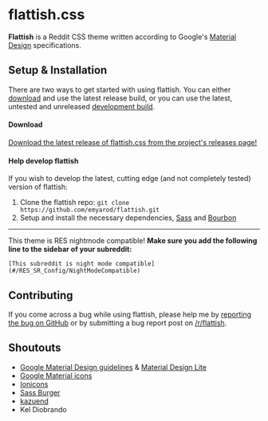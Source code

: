 # flattish.css
**Flattish** is a Reddit CSS theme written according to Google's [Material Design](https://www.google.com/design/spec/material-design/introduction.html) specifications.

## Setup & Installation

There are two ways to get started with using flattish. You can either [download](#download) and use the latest release build, or you can use the latest, untested and unreleased [development build](#help-develop-flattish).

#### Download

[Download the latest release of flattish.css from the project's releases page!](https://github.com/emyarod/flattish/releases)

#### Help develop flattish

If you wish to develop the latest, cutting edge (and not completely tested) version of flattish:

1. Clone the flattish repo: `git clone https://github.com/emyarod/flattish.git`
2. Setup and install the necessary dependencies, [Sass](https://github.com/sass/sass) and [Bourbon](http://bourbon.io/)

---

This theme is RES nightmode compatible! **Make sure you add the following line to the sidebar of your subreddit:**

    [This subreddit is night mode compatible](#/RES_SR_Config/NightModeCompatible)

## Contributing

If you come across a bug while using flattish, please help me by [reporting the bug on GitHub](https://github.com/emyarod/flattish/issues) or by submitting a bug report post on [/r/flattish](https://www.reddit.com/r/flattish).

## Shoutouts

* [Google Material Design guidelines](https://www.google.com/design/spec/material-design/introduction.html) & [Material Design Lite](https://github.com/google/material-design-lite)
* [Google Material icons](https://design.google.com/icons/)
* [Ionicons](http://ionicons.com/)
* [Sass Burger](https://github.com/jorenvanhee/sass-burger)
* [kazuend](https://twitter.com/kazuend)
* Kel Diobrando
